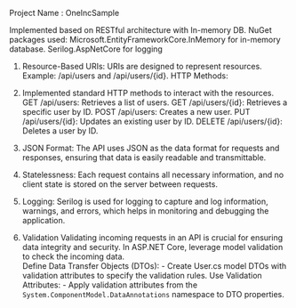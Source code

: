 Project Name : OneIncSample

Implemented based on RESTful architecture with In-memory DB.
NuGet packages used:
	Microsoft.EntityFrameworkCore.InMemory for in-memory database.
	Serilog.AspNetCore for logging	

1. Resource-Based URIs:
		URIs are designed to represent resources.
		Example: /api/users and /api/users/{id}.
		HTTP Methods:

2. Implemented standard HTTP methods to interact with the resources.
	GET /api/users: Retrieves a list of users.
	GET /api/users/{id}: Retrieves a specific user by ID.
	POST /api/users: Creates a new user.
	PUT /api/users/{id}: Updates an existing user by ID.
	DELETE /api/users/{id}: Deletes a user by ID.

3. JSON Format:
	The API uses JSON as the data format for requests and responses, ensuring that data is easily readable and transmittable.
	
4. Statelessness:
	Each request contains all necessary information, and no client state is stored on the server between requests.

5. Logging:
	Serilog is used for logging to capture and log information, warnings, and errors, which helps in monitoring and debugging the application.

6. Validation
	Validating incoming requests in an API is crucial for ensuring data integrity and security. In ASP.NET Core, leverage model validation to check the incoming data. 	
	Define Data Transfer Objects (DTOs):
		- Create User.cs model DTOs with validation attributes to specify the validation rules.
	Use Validation Attributes:
		- Apply validation attributes from the `System.ComponentModel.DataAnnotations` namespace to DTO properties.